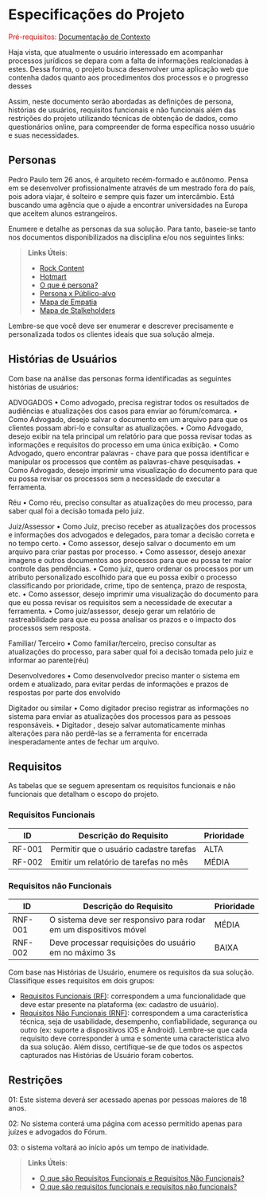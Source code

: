 # Especificações do Projeto

<span style="color:red">Pré-requisitos: <a href="1-Documentação de Contexto.md"> Documentação de Contexto</a></span>

Haja vista, que atualmente o usuário interessado em acompanhar  processos jurídicos se depara com a falta de informações realcionadas à estes. Dessa forma, o projeto busca desenvolver uma aplicação web que contenha dados quanto aos procedimentos dos processos e o  progresso desses 

Assim, neste documento serão abordadas as definições de persona, histórias de usuários, requisitos funcionais e não funcionais além das restrições do projeto utilizando técnicas de obtenção de dados, como questionários online, para compreender de forma específica nosso usuário e suas necessidades. 

## Personas

Pedro Paulo tem 26 anos, é arquiteto recém-formado e autônomo. Pensa em se desenvolver profissionalmente através de um mestrado fora do país, pois adora viajar, é solteiro e sempre quis fazer um intercâmbio. Está buscando uma agência que o ajude a encontrar universidades na Europa que aceitem alunos estrangeiros.

Enumere e detalhe as personas da sua solução. Para tanto, baseie-se tanto nos documentos disponibilizados na disciplina e/ou nos seguintes links:

> **Links Úteis**:
> - [Rock Content](https://rockcontent.com/blog/personas/)
> - [Hotmart](https://blog.hotmart.com/pt-br/como-criar-persona-negocio/)
> - [O que é persona?](https://resultadosdigitais.com.br/blog/persona-o-que-e/)
> - [Persona x Público-alvo](https://flammo.com.br/blog/persona-e-publico-alvo-qual-a-diferenca/)
> - [Mapa de Empatia](https://resultadosdigitais.com.br/blog/mapa-da-empatia/)
> - [Mapa de Stalkeholders](https://www.racecomunicacao.com.br/blog/como-fazer-o-mapeamento-de-stakeholders/)
>
Lembre-se que você deve ser enumerar e descrever precisamente e personalizada todos os clientes ideais que sua solução almeja.

## Histórias de Usuários

Com base na análise das personas forma identificadas as seguintes histórias de usuários:

ADVOGADOS
•	Como advogado, precisa registrar todos os resultados de audiências e atualizações dos casos para enviar ao fórum/comarca.
•	Como Advogado, desejo salvar o documento em um arquivo para que os clientes possam abri-lo e consultar as atualizações.
•	Como Advogado, desejo exibir na tela principal um relatório para que possa revisar todas as informações e requisitos do processo em uma única exibição.
•	Como Advogado, quero encontrar palavras - chave para que possa identificar e manipular os processos que contêm as palavras-chave pesquisadas.
•	Como Advogado, desejo imprimir uma visualização do documento para que eu possa revisar os processos sem a necessidade de executar a ferramenta.

Réu
•	Como réu, preciso consultar as atualizações do meu processo, para saber qual foi a decisão tomada pelo juiz.

Juiz/Assessor
•	Como Juiz, preciso receber as atualizações dos processos e informações dos advogados e delegados, para tomar a decisão correta e no tempo certo.
•	Como assessor, desejo salvar o documento em um arquivo para criar pastas por processo.
•	Como assessor, desejo anexar imagens e outros documentos aos processos para que eu possa ter maior controle das pendências.
•	Como juiz, quero ordenar os processos  por um atributo personalizado escolhido para que eu possa exibir o processo classificando por prioridade, crime, tipo de sentença, prazo de resposta, etc.
•	Como assessor, desejo imprimir uma visualização do documento para que eu possa revisar os requisitos sem a necessidade de executar a ferramenta.
•	Como juiz/assessor, desejo gerar um relatório de rastreabilidade para que eu possa analisar os prazos e o impacto dos processos sem resposta.

Familiar/ Terceiro 
•	Como familiar/terceiro, preciso consultar as atualizações do processo, para saber qual foi a decisão tomada pelo juiz e informar ao parente(réu)

Desenvolvedores 
•	Como desenvolvedor preciso manter o sistema em ordem e atualizado, para evitar perdas de informações e prazos de respostas por parte dos envolvido

Digitador ou similar 
•	Como digitador preciso registrar as informações no sistema para enviar as atualizações dos processos para as pessoas responsáveis.
•	Digitador , desejo salvar  automaticamente minhas alterações para não perdê-las se a ferramenta for encerrada inesperadamente antes de fechar um arquivo.

## Requisitos

As tabelas que se seguem apresentam os requisitos funcionais e não funcionais que detalham o escopo do projeto.

### Requisitos Funcionais

|ID    | Descrição do Requisito  | Prioridade |
|------|-----------------------------------------|----|
|RF-001| Permitir que o usuário cadastre tarefas | ALTA | 
|RF-002| Emitir um relatório de tarefas no mês   | MÉDIA |


### Requisitos não Funcionais

|ID     | Descrição do Requisito  |Prioridade |
|-------|-------------------------|----|
|RNF-001| O sistema deve ser responsivo para rodar em um dispositivos móvel | MÉDIA | 
|RNF-002| Deve processar requisições do usuário em no máximo 3s |  BAIXA | 

Com base nas Histórias de Usuário, enumere os requisitos da sua solução. Classifique esses requisitos em dois grupos:

- [Requisitos Funcionais
 (RF)](https://pt.wikipedia.org/wiki/Requisito_funcional):
 correspondem a uma funcionalidade que deve estar presente na
  plataforma (ex: cadastro de usuário).
- [Requisitos Não Funcionais
  (RNF)](https://pt.wikipedia.org/wiki/Requisito_n%C3%A3o_funcional):
  correspondem a uma característica técnica, seja de usabilidade,
  desempenho, confiabilidade, segurança ou outro (ex: suporte a
  dispositivos iOS e Android).
Lembre-se que cada requisito deve corresponder à uma e somente uma
característica alvo da sua solução. Além disso, certifique-se de que
todos os aspectos capturados nas Histórias de Usuário foram cobertos.

## Restrições

01: Este sistema deverá ser acessado apenas por pessoas maiores de 18 anos.

02: No sistema conterá uma página com acesso permitido apenas para juízes e advogados do Fórum.

03: o sistema voltará ao início após um tempo de inatividade.



> **Links Úteis**:
> - [O que são Requisitos Funcionais e Requisitos Não Funcionais?](https://codificar.com.br/requisitos-funcionais-nao-funcionais/)
> - [O que são requisitos funcionais e requisitos não funcionais?](https://analisederequisitos.com.br/requisitos-funcionais-e-requisitos-nao-funcionais-o-que-sao/)
